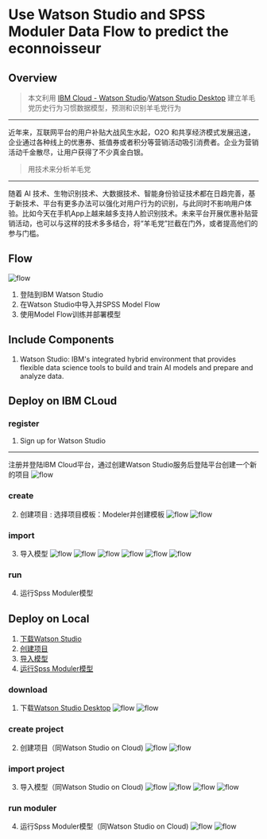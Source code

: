 Use Watson Studio and SPSS Moduler Data Flow to predict the econnoisseur
===
Overview
---
>本文利用 [IBM Cloud - Watson Studio](cloud.ibm.com)/[Watson Studio Desktop](https://www.ibm.com/cloud/watson-studio) 建立羊毛党历史行为习惯数据模型，预测和识别羊毛党行为
-----

近年来，互联网平台的用户补贴大战风生水起，O2O 和共享经济模式发展迅速，企业通过各种线上的优惠券、抵值券或者积分等营销活动吸引消费者。企业为营销活动千金散尽，让用户获得了不少真金白银。


>用技术来分析羊毛党
-----
随着 AI 技术、生物识别技术、大数据技术、智能身份验证技术都在日趋完善，基于新技术、平台有更多办法可以强化对用户行为的识别，与此同时不影响用户体验。比如今天在手机App上越来越多支持人脸识别技术。未来平台开展优惠补贴营销活动，也可以与这样的技术多多结合，将“羊毛党”拦截在门外，或者提高他们的参与门槛。

Flow
---
![flow](https://github.com/JiaYinLei0809/econnoisseur/blob/master/source/flow_20190614092004.jpg)

1. 登陆到IBM Watson Studio<br>
2. 在Watson Studio中导入并SPSS Model Flow<br>
3. 使用Model Flow训练并部署模型<br>

Include Components
---
1. Watson Studio: IBM's integrated hybrid environment that provides flexible data science tools to build and train AI models and prepare and analyze data.<br>

Deploy on IBM CLoud
---
### register
1. Sign up for Watson Studio
---
注册并登陆IBM Cloud平台，通过创建Watson Studio服务后登陆平台创建一个新的项目
![flow](https://github.com/JiaYinLei0809/econnoisseur/blob/master/source/IC01.jpg)

### create
2. 创建项目 : 选择项目模板：Modeler并创建模板
![flow](https://github.com/JiaYinLei0809/econnoisseur/blob/master/source/IC02.png)
![flow](https://github.com/JiaYinLei0809/econnoisseur/blob/master/source/IC03.png)


### import
3. 导入模型
![flow](https://github.com/JiaYinLei0809/econnoisseur/blob/master/source/IC04.png)
![flow](https://github.com/JiaYinLei0809/econnoisseur/blob/master/source/IC05.png)
![flow](https://github.com/JiaYinLei0809/econnoisseur/blob/master/source/IC06.png)
![flow](https://github.com/JiaYinLei0809/econnoisseur/blob/master/source/IC08.png)
![flow](https://github.com/JiaYinLei0809/econnoisseur/blob/master/source/IC09.png)
![flow](https://github.com/JiaYinLei0809/econnoisseur/blob/master/source/IC10.png)

### run
4. 运行Spss Moduler模型

Deploy on Local
---
1. [下载Watson Studio](###download) <br>
2. [创建项目](###create-project) <br>
3. [导入模型](###import-project)<br>
4. [运行Spss Moduler模型](###run-moduler)<br>

### download
1. 下载[Watson Studio Desktop](https://www.ibm.com/cloud/watson-studio?loc=cn-zh)
![flow](https://github.com/JiaYinLei0809/econnoisseur/blob/master/source/屏幕截图(78).png)
![flow](https://github.com/JiaYinLei0809/econnoisseur/blob/master/source/屏幕截图(79).png)

### create project 
2. 创建项目（同Watson Studio on Cloud)
![flow](https://github.com/JiaYinLei0809/econnoisseur/blob/master/source/屏幕截图(82).png)
![flow](https://github.com/JiaYinLei0809/econnoisseur/blob/master/source/屏幕截图(81).png)

### import project
3. 导入模型（同Watson Studio on Cloud)
![flow](https://github.com/JiaYinLei0809/econnoisseur/blob/master/source/屏幕截图(83).png)
![flow](https://github.com/JiaYinLei0809/econnoisseur/blob/master/source/屏幕截图(84).png)
![flow](https://github.com/JiaYinLei0809/econnoisseur/blob/master/source/屏幕截图(85).png)
![flow](https://github.com/JiaYinLei0809/econnoisseur/blob/master/source/屏幕截图(86).png)

### run moduler
4. 运行Spss Moduler模型（同Watson Studio on Cloud)
![flow](https://github.com/JiaYinLei0809/econnoisseur/blob/master/source/屏幕截图(119).png)
![flow](https://github.com/JiaYinLei0809/econnoisseur/blob/master/source/屏幕截图(117).png)
